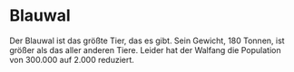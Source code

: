 # Blauwal

Der Blauwal ist das größte Tier, das es gibt. Sein Gewicht, 180 Tonnen, ist
größer als das aller anderen Tiere. Leider hat der Walfang die Population von
300.000 auf 2.000 reduziert.
